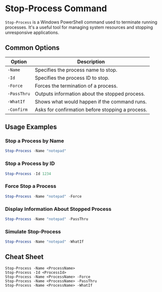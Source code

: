 # Stop-Process Command

`Stop-Process` is a Windows PowerShell command used to terminate running processes. It's a useful tool for managing system resources and stopping unresponsive applications.

## Common Options

| Option                  | Description                                      |
|-------------------------|--------------------------------------------------|
| `-Name`                 | Specifies the process name to stop.              |
| `-Id`                   | Specifies the process ID to stop.                |
| `-Force`                | Forces the termination of a process.             |
| `-PassThru`             | Outputs information about the stopped process.   |
| `-WhatIf`               | Shows what would happen if the command runs.     |
| `-Confirm`              | Asks for confirmation before stopping a process. |

## Usage Examples

### Stop a Process by Name

```powershell
Stop-Process -Name "notepad"
```

### Stop a Process by ID

```powershell
Stop-Process -Id 1234
```

### Force Stop a Process

```powershell
Stop-Process -Name "notepad" -Force
```

### Display Information About Stopped Process

```powershell
Stop-Process -Name "notepad" -PassThru
```

### Simulate Stop-Process

```powershell
Stop-Process -Name "notepad" -WhatIf
```

## Cheat Sheet

```plaintext
Stop-Process -Name <ProcessName>
Stop-Process -Id <ProcessId>
Stop-Process -Name <ProcessName> -Force
Stop-Process -Name <ProcessName> -PassThru
Stop-Process -Name <ProcessName> -WhatIf
```
